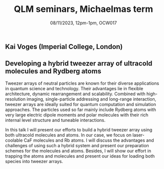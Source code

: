 ﻿---
layout: page
title: QLM seminars, Michaelmas term
subtitle: 08/11/2023, 12pm-1pm, OCW017
---

## Kai Voges (Imperial College, London)

## Developing a hybrid tweezer array of ultracold molecules and Rydberg atoms

Tweezer arrays of neutral particles are known for their diverse applications in quantum science and technology. Their advantages lie in flexible architecture, dynamic rearrangement and scalability. Combined with high-resolution imaging, single-particle addressing and long-range interaction, tweezer arrays are ideally suited for quantum computation and simulation approaches. The particles used so far mainly include Rydberg atoms with very large electric dipole moments and polar molecules with their rich internal level structure and tuneable interactions.

In this talk I will present our efforts to build a hybrid tweezer array using both ultracold molecules and atoms. In our case, we focus on laser-coolable CaF molecules and Rb atoms. I will discuss the advantages and challenges of using such a hybrid system and present our preparation schemes for the molecules and atoms. Besides, I will show our effort in trapping the atoms and molecules and present our ideas for loading both species into tweezer arrays.




